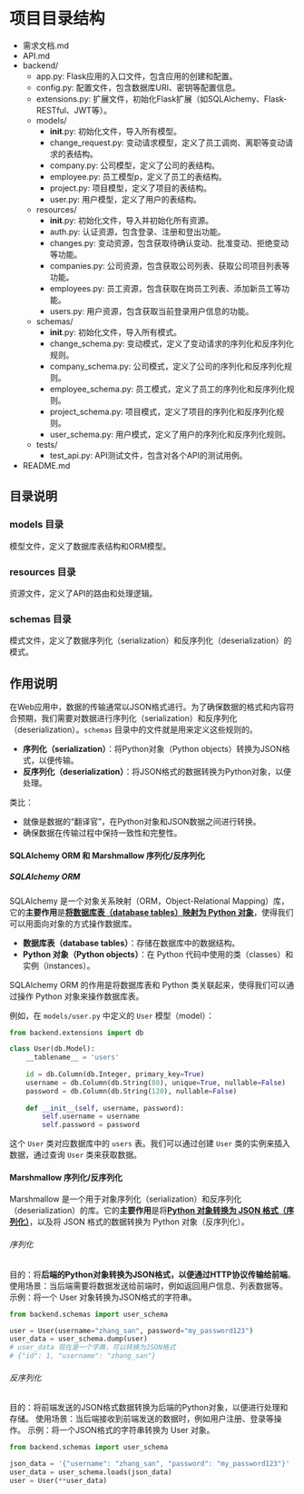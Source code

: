 # 项目目录结构

- 需求文档.md
- API.md
- backend/
  - app.py: Flask应用的入口文件，包含应用的创建和配置。
  - config.py: 配置文件，包含数据库URI、密钥等配置信息。
  - extensions.py: 扩展文件，初始化Flask扩展（如SQLAlchemy、Flask-RESTful、JWT等）。
  - models/
    - __init__.py: 初始化文件，导入所有模型。
    - change_request.py: 变动请求模型，定义了员工调岗、离职等变动请求的表结构。
    - company.py: 公司模型，定义了公司的表结构。
    - employee.py: 员工模型p，定义了员工的表结构。
    - project.py: 项目模型，定义了项目的表结构。
    - user.py: 用户模型，定义了用户的表结构。
  - resources/
    - __init__.py: 初始化文件，导入并初始化所有资源。
    - auth.py: 认证资源，包含登录、注册和登出功能。
    - changes.py: 变动资源，包含获取待确认变动、批准变动、拒绝变动等功能。
    - companies.py: 公司资源，包含获取公司列表、获取公司项目列表等功能。
    - employees.py: 员工资源，包含获取在岗员工列表、添加新员工等功能。
    - users.py: 用户资源，包含获取当前登录用户信息的功能。
  - schemas/
    - __init__.py: 初始化文件，导入所有模式。
    - change_schema.py: 变动模式，定义了变动请求的序列化和反序列化规则。
    - company_schema.py: 公司模式，定义了公司的序列化和反序列化规则。
    - employee_schema.py: 员工模式，定义了员工的序列化和反序列化规则。
    - project_schema.py: 项目模式，定义了项目的序列化和反序列化规则。
    - user_schema.py: 用户模式，定义了用户的序列化和反序列化规则。
  - tests/
    - test_api.py: API测试文件，包含对各个API的测试用例。
- README.md

## 目录说明

### models 目录
模型文件，定义了数据库表结构和ORM模型。
### resources 目录
资源文件，定义了API的路由和处理逻辑。
### schemas 目录
模式文件，定义了数据序列化（serialization）和反序列化（deserialization）的模式。

## 作用说明

在Web应用中，数据的传输通常以JSON格式进行。为了确保数据的格式和内容符合预期，我们需要对数据进行序列化（serialization）和反序列化（deserialization）。`schemas` 目录中的文件就是用来定义这些规则的。

- **序列化（serialization）**：将Python对象（Python objects）转换为JSON格式，以便传输。
- **反序列化（deserialization）**：将JSON格式的数据转换为Python对象，以便处理。

类比：
- 就像是数据的“翻译官”，在Python对象和JSON数据之间进行转换。
- 确保数据在传输过程中保持一致性和完整性。

#### SQLAlchemy ORM 和 Marshmallow 序列化/反序列化

##### SQLAlchemy ORM

SQLAlchemy 是一个对象关系映射（ORM，Object-Relational Mapping）库，它的**主要作用**是<u>**将数据库表（database tables）映射为 Python 对象**</u>，使得我们可以用面向对象的方式操作数据库。

- **数据库表（database tables）**：存储在数据库中的数据结构。
- **Python 对象（Python objects）**：在 Python 代码中使用的类（classes）和实例（instances）。

SQLAlchemy ORM 的作用是将数据库表和 Python 类关联起来，使得我们可以通过操作 Python 对象来操作数据库表。

例如，在 `models/user.py` 中定义的 `User` 模型（model）：

```python
from backend.extensions import db

class User(db.Model):
    __tablename__ = 'users'
    
    id = db.Column(db.Integer, primary_key=True)
    username = db.Column(db.String(80), unique=True, nullable=False)
    password = db.Column(db.String(120), nullable=False)
    
    def __init__(self, username, password):
        self.username = username
        self.password = password
```

这个 `User` 类对应数据库中的 `users` 表。我们可以通过创建 `User` 类的实例来插入数据，通过查询 `User` 类来获取数据。

#### Marshmallow 序列化/反序列化
Marshmallow 是一个用于对象序列化（serialization）和反序列化（deserialization）的库。它的**主要作用**是将<u>**Python 对象转换为 JSON 格式（序列化）**</u>，以及将 JSON 格式的数据转换为 Python 对象（反序列化）。
###### 序列化
目的：将**后端的Python对象转换为JSON格式，以便通过HTTP协议传输给前端**。 使用场景：当后端需要将数据发送给前端时，例如返回用户信息、列表数据等。 示例：将一个 User 对象转换为JSON格式的字符串。

```python
from backend.schemas import user_schema

user = User(username="zhang_san", password="my_password123")
user_data = user_schema.dump(user)
# user_data 现在是一个字典，可以转换为JSON格式
# {"id": 1, "username": "zhang_san"}
```

###### 反序列化
目的：将前端发送的JSON格式数据转换为后端的Python对象，以便进行处理和存储。 使用场景：当后端接收到前端发送的数据时，例如用户注册、登录等操作。 示例：将一个JSON格式的字符串转换为 User 对象。


```python
from backend.schemas import user_schema

json_data = '{"username": "zhang_san", "password": "my_password123"}'
user_data = user_schema.loads(json_data)
user = User(**user_data)
```


